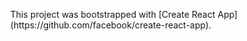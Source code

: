 <ul> This project was bootstrapped with [Create React App](https://github.com/facebook/create-react-app). </ul>
